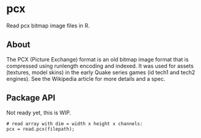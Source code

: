 # pcx
Read pcx bitmap image files in R.

## About

The PCX (Picture Exchange) format is an old bitmap image format that is compressed using runlength encoding and indexed. It was used for assets (textures, model skins) in the early Quake series games (id tech1 and tech2 engines). See the Wikipedia article for more details and a spec.

## Package API

Not ready yet, this is WIP.

    # read array with dim = width x height x channels:
    pcx = read.pcx(filepath);



